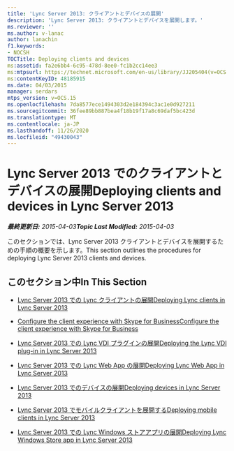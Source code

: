```yaml
---
title: 'Lync Server 2013: クライアントとデバイスの展開'
description: 'Lync Server 2013: クライアントとデバイスを展開します。'
ms.reviewer: ''
ms.author: v-lanac
author: lanachin
f1.keywords:
- NOCSH
TOCTitle: Deploying clients and devices
ms:assetid: fa2e6bb4-6c95-478d-8ee0-fc1b2cc14ee3
ms:mtpsurl: https://technet.microsoft.com/en-us/library/JJ205404(v=OCS.15)
ms:contentKeyID: 48185915
ms.date: 04/03/2015
manager: serdars
mtps_version: v=OCS.15
ms.openlocfilehash: 7da8577ece1494303d2e184394c3ac1e0d927211
ms.sourcegitcommit: 36fee89bb887bea4f18b19f17a8c69daf5bc423d
ms.translationtype: MT
ms.contentlocale: ja-JP
ms.lasthandoff: 11/26/2020
ms.locfileid: "49430043"
---
```

# <a name="deploying-clients-and-devices-in-lync-server-2013"></a><span data-ttu-id="a63b1-103">Lync Server 2013 でのクライアントとデバイスの展開</span><span class="sxs-lookup"><span data-stu-id="a63b1-103">Deploying clients and devices in Lync Server 2013</span></span>

<div data-xmlns="http://www.w3.org/1999/xhtml">

<div class="topic" data-xmlns="http://www.w3.org/1999/xhtml" data-msxsl="urn:schemas-microsoft-com:xslt" data-cs="https://msdn.microsoft.com/">

<div data-asp="https://msdn2.microsoft.com/asp">



</div>

<div id="mainSection">

<div id="mainBody"><span data-ttu-id="a63b1-104">

<span> </span></span><span class="sxs-lookup"><span data-stu-id="a63b1-104">

<span> </span></span></span>

<span data-ttu-id="a63b1-105">_**最終更新日:** 2015-04-03_</span><span class="sxs-lookup"><span data-stu-id="a63b1-105">_**Topic Last Modified:** 2015-04-03_</span></span>

<span data-ttu-id="a63b1-106">このセクションでは、Lync Server 2013 クライアントとデバイスを展開するための手順の概要を示します。</span><span class="sxs-lookup"><span data-stu-id="a63b1-106">This section outlines the procedures for deploying Lync Server 2013 clients and devices.</span></span>

<div>

## <a name="in-this-section"></a><span data-ttu-id="a63b1-107">このセクション中</span><span class="sxs-lookup"><span data-stu-id="a63b1-107">In This Section</span></span>

  - [<span data-ttu-id="a63b1-108">Lync Server 2013 での Lync クライアントの展開</span><span class="sxs-lookup"><span data-stu-id="a63b1-108">Deploying Lync clients in Lync Server 2013</span></span>](lync-server-2013-deploying-lync-clients.md)

  - [<span data-ttu-id="a63b1-109">Configure the client experience with Skype for Business</span><span class="sxs-lookup"><span data-stu-id="a63b1-109">Configure the client experience with Skype for Business</span></span>](configure-the-skype-for-business-client-in-lync-server-2013.md)

  - [<span data-ttu-id="a63b1-110">Lync Server 2013 での Lync VDI プラグインの展開</span><span class="sxs-lookup"><span data-stu-id="a63b1-110">Deploying the Lync VDI plug-in in Lync Server 2013</span></span>](lync-server-2013-deploying-the-lync-vdi-plug-in.md)

  - [<span data-ttu-id="a63b1-111">Lync Server 2013 での Lync Web App の展開</span><span class="sxs-lookup"><span data-stu-id="a63b1-111">Deploying Lync Web App in Lync Server 2013</span></span>](lync-server-2013-deploying-lync-web-app.md)

  - [<span data-ttu-id="a63b1-112">Lync Server 2013 でのデバイスの展開</span><span class="sxs-lookup"><span data-stu-id="a63b1-112">Deploying devices in Lync Server 2013</span></span>](lync-server-2013-deploying-devices.md)

  - [<span data-ttu-id="a63b1-113">Lync Server 2013 でモバイルクライアントを展開する</span><span class="sxs-lookup"><span data-stu-id="a63b1-113">Deploying mobile clients in Lync Server 2013</span></span>](lync-server-2013-deploying-mobile-clients.md)

  - [<span data-ttu-id="a63b1-114">Lync Server 2013 での Lync Windows ストアアプリの展開</span><span class="sxs-lookup"><span data-stu-id="a63b1-114">Deploying Lync Windows Store app in Lync Server 2013</span></span>](lync-server-2013-deploying-lync-windows-store-app.md)

 <span data-ttu-id="a63b1-115"></div>

</div>

<span> </span>

</div>

</div>

</span><span class="sxs-lookup"><span data-stu-id="a63b1-115"></div>

</div>

<span> </span>

</div>

</div>

</span></span></div>

